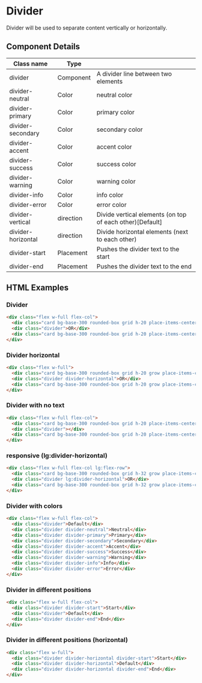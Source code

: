 # Divider

Divider will be used to separate content vertically or horizontally.

## Component Details

| Class name | Type |  |
| --- | --- | --- |
| divider | Component | A divider line between two elements |
| divider-neutral | Color | neutral color |
| divider-primary | Color | primary color |
| divider-secondary | Color | secondary color |
| divider-accent | Color | accent color |
| divider-success | Color | success color |
| divider-warning | Color | warning color |
| divider-info | Color | info color |
| divider-error | Color | error color |
| divider-vertical | direction | Divide vertical elements (on top of each other)[Default] |
| divider-horizontal | direction | Divide horizontal elements (next to each other) |
| divider-start | Placement | Pushes the divider text to the start |
| divider-end | Placement | Pushes the divider text to the end |

## HTML Examples

### Divider

```html
<div class="flex w-full flex-col">
  <div class="card bg-base-300 rounded-box grid h-20 place-items-center">content</div>
  <div class="divider">OR</div>
  <div class="card bg-base-300 rounded-box grid h-20 place-items-center">content</div>
</div>
```

### Divider horizontal

```html
<div class="flex w-full">
  <div class="card bg-base-300 rounded-box grid h-20 grow place-items-center">content</div>
  <div class="divider divider-horizontal">OR</div>
  <div class="card bg-base-300 rounded-box grid h-20 grow place-items-center">content</div>
</div>
```

### Divider with no text

```html
<div class="flex w-full flex-col">
  <div class="card bg-base-300 rounded-box grid h-20 place-items-center">content</div>
  <div class="divider"></div>
  <div class="card bg-base-300 rounded-box grid h-20 place-items-center">content</div>
</div>
```

### responsive (lg:divider-horizontal)

```html
<div class="flex w-full flex-col lg:flex-row">
  <div class="card bg-base-300 rounded-box grid h-32 grow place-items-center">content</div>
  <div class="divider lg:divider-horizontal">OR</div>
  <div class="card bg-base-300 rounded-box grid h-32 grow place-items-center">content</div>
</div>
```

### Divider with colors

```html
<div class="flex w-full flex-col">
  <div class="divider">Default</div>
  <div class="divider divider-neutral">Neutral</div>
  <div class="divider divider-primary">Primary</div>
  <div class="divider divider-secondary">Secondary</div>
  <div class="divider divider-accent">Accent</div>
  <div class="divider divider-success">Success</div>
  <div class="divider divider-warning">Warning</div>
  <div class="divider divider-info">Info</div>
  <div class="divider divider-error">Error</div>
</div>
```

### Divider in different positions

```html
<div class="flex w-full flex-col">
  <div class="divider divider-start">Start</div>
  <div class="divider">Default</div>
  <div class="divider divider-end">End</div>
</div>
```

### Divider in different positions (horizontal)

```html
<div class="flex w-full">
  <div class="divider divider-horizontal divider-start">Start</div>
  <div class="divider divider-horizontal">Default</div>
  <div class="divider divider-horizontal divider-end">End</div>
</div>
```

